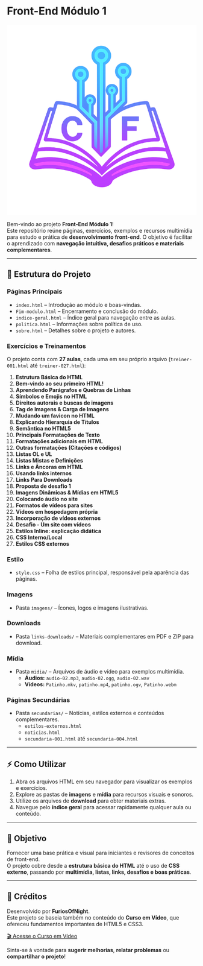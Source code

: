 # Front-End Módulo 1

![Logo do projeto](imagens/logo-sitebook.png)

Bem-vindo ao projeto **Front-End Módulo 1**!  
Este repositório reúne páginas, exercícios, exemplos e recursos multimídia para estudo e prática de **desenvolvimento front-end**. O objetivo é facilitar o aprendizado com **navegação intuitiva, desafios práticos e materiais complementares**.

---

## 📂 Estrutura do Projeto

### Páginas Principais
- `index.html` – Introdução ao módulo e boas-vindas.
- `Fim-modulo.html` – Encerramento e conclusão do módulo.
- `indice-geral.html` – Índice geral para navegação entre as aulas.
- `politica.html` – Informações sobre política de uso.
- `sobre.html` – Detalhes sobre o projeto e autores.

### Exercícios e Treinamentos
O projeto conta com **27 aulas**, cada uma em seu próprio arquivo (`treiner-001.html` até `treiner-027.html`):

1. **Estrutura Básica do HTML**
2. **Bem-vindo ao seu primeiro HTML!**
3. **Aprendendo Parágrafos e Quebras de Linhas**
4. **Símbolos e Emojis no HTML**
5. **Direitos autorais e buscas de imagens**
6. **Tag de Imagens & Carga de Imagens**
7. **Mudando um favicon no HTML**
8. **Explicando Hierarquia de Títulos**
9. **Semântica no HTML5**
10. **Principais Formatações de Texto**
11. **Formatações adicionais em HTML**
12. **Outras formatações (Citações e códigos)**
13. **Listas OL e UL**
14. **Listas Mistas e Definições**
15. **Links e Âncoras em HTML**
16. **Usando links internos**
17. **Links Para Downloads**
18. **Proposta de desafio 1**
19. **Imagens Dinâmicas & Mídias em HTML5**
20. **Colocando áudio no site**
21. **Formatos de vídeos para sites**
22. **Vídeos em hospedagem própria**
23. **Incorporação de vídeos externos**
24. **Desafio - Um site com vídeos**
25. **Estilos Inline: explicação didática**
26. **CSS Interno/Local**
27. **Estilos CSS externos**

### Estilo
- `style.css` – Folha de estilos principal, responsável pela aparência das páginas.

### Imagens
- Pasta `imagens/` – Ícones, logos e imagens ilustrativas.

### Downloads
- Pasta `links-downloads/` – Materiais complementares em PDF e ZIP para download.

### Mídia
- Pasta `midia/` – Arquivos de áudio e vídeo para exemplos multimídia.
  - **Áudios:** `audio-02.mp3`, `audio-02.ogg`, `audio-02.wav`
  - **Vídeos:** `Patinho.mkv`, `patinho.mp4`, `patinho.ogv`, `Patinho.webm`

### Páginas Secundárias
- Pasta `secundarias/` – Notícias, estilos externos e conteúdos complementares.
  - `estilos-externos.html`
  - `noticias.html`
  - `secundaria-001.html` até `secundaria-004.html`

---

## ⚡ Como Utilizar

1. Abra os arquivos HTML em seu navegador para visualizar os exemplos e exercícios.
2. Explore as pastas de **imagens** e **mídia** para recursos visuais e sonoros.
3. Utilize os arquivos de **download** para obter materiais extras.
4. Navegue pelo **índice geral** para acessar rapidamente qualquer aula ou conteúdo.

---

## 🎯 Objetivo

Fornecer uma base prática e visual para iniciantes e revisores de conceitos de front-end.  
O projeto cobre desde a **estrutura básica do HTML** até o uso de **CSS externo**, passando por **multimídia, listas, links, desafios e boas práticas**.

---

## 🙏 Créditos

Desenvolvido por **FuriosOfNight**.  
Este projeto se baseia também no conteúdo do **Curso em Vídeo**, que ofereceu fundamentos importantes de HTML5 e CSS3.

[🎬 Acesse o Curso em Vídeo](https://www.cursoemvideo.com)  

Sinta-se à vontade para **sugerir melhorias**, **relatar problemas** ou **compartilhar o projeto**!
